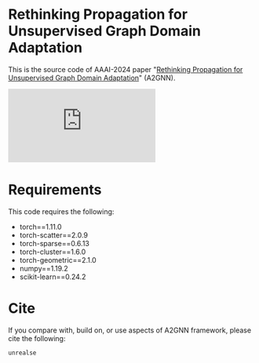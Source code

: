 # Rethinking Propagation for Unsupervised Graph Domain Adaptation
This is the source code of AAAI-2024 paper "[Rethinking Propagation for Unsupervised Graph Domain Adaptation]()" (A2GNN).

![github.pdf](https://github.com/Meihan-Liu/24AAAI-A2GNN/files/13691907/github.pdf)

# Requirements
This code requires the following:
* torch==1.11.0
* torch-scatter==2.0.9
* torch-sparse==0.6.13
* torch-cluster==1.6.0
* torch-geometric==2.1.0
* numpy==1.19.2
* scikit-learn==0.24.2

# Cite
If you compare with, build on, or use aspects of A2GNN framework, please cite the following:

```
unrealse
```
